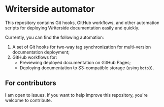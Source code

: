 # Writerside automator

This repository contains Git hooks, GitHub workflows, and other automation scripts for deploying Writerside documentation easily and quickly.

Currently, you can find the following automation:

1. A set of Git hooks for two-way tag synchronization for multi-version documentation deployment;
2. GitHub workflows for:
   * Previewing deployed documentation on GitHub Pages;
   * Deploying documentation to S3-compatible storage (using `boto3`).

## For contributors

I am open to issues. If you want to help improve this repository, you're welcome to contribute.

